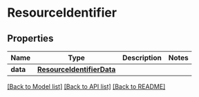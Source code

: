 # ResourceIdentifier

## Properties
Name | Type | Description | Notes
------------ | ------------- | ------------- | -------------
**data** | [**ResourceIdentifierData**](ResourceIdentifierData.md) |  | 

[[Back to Model list]](../README.md#documentation-for-models) [[Back to API list]](../README.md#documentation-for-api-endpoints) [[Back to README]](../README.md)


